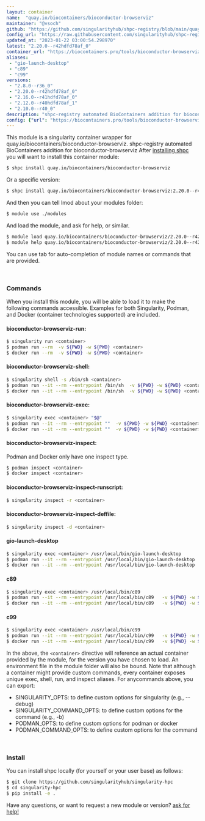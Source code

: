 ```yaml
---
layout: container
name:  "quay.io/biocontainers/bioconductor-browserviz"
maintainer: "@vsoch"
github: "https://github.com/singularityhub/shpc-registry/blob/main/quay.io/biocontainers/bioconductor-browserviz/container.yaml"
config_url: "https://raw.githubusercontent.com/singularityhub/shpc-registry/main/quay.io/biocontainers/bioconductor-browserviz/container.yaml"
updated_at: "2023-01-22 03:00:54.298970"
latest: "2.20.0--r42hdfd78af_0"
container_url: "https://biocontainers.pro/tools/bioconductor-browserviz"
aliases:
 - "gio-launch-desktop"
 - "c89"
 - "c99"
versions:
 - "2.8.0--r36_0"
 - "2.20.0--r42hdfd78af_0"
 - "2.16.0--r41hdfd78af_0"
 - "2.12.0--r40hdfd78af_1"
 - "2.10.0--r40_0"
description: "shpc-registry automated BioContainers addition for bioconductor-browserviz"
config: {"url": "https://biocontainers.pro/tools/bioconductor-browserviz", "maintainer": "@vsoch", "description": "shpc-registry automated BioContainers addition for bioconductor-browserviz", "latest": {"2.20.0--r42hdfd78af_0": "sha256:3b5760f07d154039ec3b77180b5b56d21a1233f7068caa63d172a463f0607a26"}, "tags": {"2.8.0--r36_0": "sha256:eb8f0b2e7dece73aa89d9f8833eb7cae9c67273a94cb233b982a577df3700e89", "2.20.0--r42hdfd78af_0": "sha256:3b5760f07d154039ec3b77180b5b56d21a1233f7068caa63d172a463f0607a26", "2.16.0--r41hdfd78af_0": "sha256:6effce5687894620637c8b14ec289b5575521a4278feb9cbdcfc914d3dd98c61", "2.12.0--r40hdfd78af_1": "sha256:6d2979789295edf633e20ab7b876ce31acc91f7138334fce8ccdf46b1ee7bd42", "2.10.0--r40_0": "sha256:a26bd550294d83e409037b231a82ece65c01bff3152bb4607b8dc0f67853e859"}, "docker": "quay.io/biocontainers/bioconductor-browserviz", "aliases": {"gio-launch-desktop": "/usr/local/bin/gio-launch-desktop", "c89": "/usr/local/bin/c89", "c99": "/usr/local/bin/c99"}}
---
```


This module is a singularity container wrapper for quay.io/biocontainers/bioconductor-browserviz.
shpc-registry automated BioContainers addition for bioconductor-browserviz
After [installing shpc](#install) you will want to install this container module:


```bash
$ shpc install quay.io/biocontainers/bioconductor-browserviz
```

Or a specific version:

```bash
$ shpc install quay.io/biocontainers/bioconductor-browserviz:2.20.0--r42hdfd78af_0
```

And then you can tell lmod about your modules folder:

```bash
$ module use ./modules
```

And load the module, and ask for help, or similar.

```bash
$ module load quay.io/biocontainers/bioconductor-browserviz/2.20.0--r42hdfd78af_0
$ module help quay.io/biocontainers/bioconductor-browserviz/2.20.0--r42hdfd78af_0
```

You can use tab for auto-completion of module names or commands that are provided.

<br>

### Commands

When you install this module, you will be able to load it to make the following commands accessible.
Examples for both Singularity, Podman, and Docker (container technologies supported) are included.

#### bioconductor-browserviz-run:

```bash
$ singularity run <container>
$ podman run --rm  -v ${PWD} -w ${PWD} <container>
$ docker run --rm  -v ${PWD} -w ${PWD} <container>
```

#### bioconductor-browserviz-shell:

```bash
$ singularity shell -s /bin/sh <container>
$ podman run --it --rm --entrypoint /bin/sh  -v ${PWD} -w ${PWD} <container>
$ docker run --it --rm --entrypoint /bin/sh  -v ${PWD} -w ${PWD} <container>
```

#### bioconductor-browserviz-exec:

```bash
$ singularity exec <container> "$@"
$ podman run --it --rm --entrypoint ""  -v ${PWD} -w ${PWD} <container> "$@"
$ docker run --it --rm --entrypoint ""  -v ${PWD} -w ${PWD} <container> "$@"
```

#### bioconductor-browserviz-inspect:

Podman and Docker only have one inspect type.

```bash
$ podman inspect <container>
$ docker inspect <container>
```

#### bioconductor-browserviz-inspect-runscript:

```bash
$ singularity inspect -r <container>
```

#### bioconductor-browserviz-inspect-deffile:

```bash
$ singularity inspect -d <container>
```


#### gio-launch-desktop

```bash
$ singularity exec <container> /usr/local/bin/gio-launch-desktop
$ podman run --it --rm --entrypoint /usr/local/bin/gio-launch-desktop   -v ${PWD} -w ${PWD} <container> -c " $@"
$ docker run --it --rm --entrypoint /usr/local/bin/gio-launch-desktop   -v ${PWD} -w ${PWD} <container> -c " $@"
```


#### c89

```bash
$ singularity exec <container> /usr/local/bin/c89
$ podman run --it --rm --entrypoint /usr/local/bin/c89   -v ${PWD} -w ${PWD} <container> -c " $@"
$ docker run --it --rm --entrypoint /usr/local/bin/c89   -v ${PWD} -w ${PWD} <container> -c " $@"
```


#### c99

```bash
$ singularity exec <container> /usr/local/bin/c99
$ podman run --it --rm --entrypoint /usr/local/bin/c99   -v ${PWD} -w ${PWD} <container> -c " $@"
$ docker run --it --rm --entrypoint /usr/local/bin/c99   -v ${PWD} -w ${PWD} <container> -c " $@"
```



In the above, the `<container>` directive will reference an actual container provided
by the module, for the version you have chosen to load. An environment file in the
module folder will also be bound. Note that although a container
might provide custom commands, every container exposes unique exec, shell, run, and
inspect aliases. For anycommands above, you can export:

 - SINGULARITY_OPTS: to define custom options for singularity (e.g., --debug)
 - SINGULARITY_COMMAND_OPTS: to define custom options for the command (e.g., -b)
 - PODMAN_OPTS: to define custom options for podman or docker
 - PODMAN_COMMAND_OPTS: to define custom options for the command

<br>

### Install

You can install shpc locally (for yourself or your user base) as follows:

```bash
$ git clone https://github.com/singularityhub/singularity-hpc
$ cd singularity-hpc
$ pip install -e .
```

Have any questions, or want to request a new module or version? [ask for help!](https://github.com/singularityhub/singularity-hpc/issues)